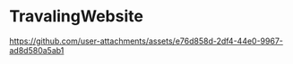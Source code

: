 # TravalingWebsite

https://github.com/user-attachments/assets/e76d858d-2df4-44e0-9967-ad8d580a5ab1


